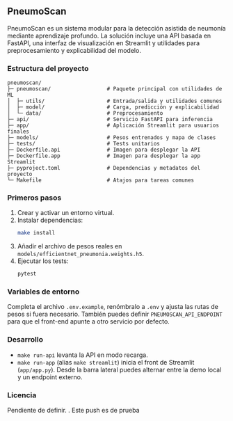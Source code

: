 ## PneumoScan

PneumoScan es un sistema modular para la detección asistida de neumonía mediante aprendizaje profundo. La solución incluye una API basada en FastAPI, una interfaz de visualización en Streamlit y utilidades para preprocesamiento y explicabilidad del modelo.

### Estructura del proyecto

```
pneumoscan/
├─ pneumoscan/                  # Paquete principal con utilidades de ML
│  ├─ utils/                    # Entrada/salida y utilidades comunes
│  ├─ model/                    # Carga, predicción y explicabilidad
│  └─ data/                     # Preprocesamiento
├─ api/                         # Servicio FastAPI para inferencia
├─ app/                         # Aplicación Streamlit para usuarios finales
├─ models/                      # Pesos entrenados y mapa de clases
├─ tests/                       # Tests unitarios
├─ Dockerfile.api               # Imagen para desplegar la API
├─ Dockerfile.app               # Imagen para desplegar la app Streamlit
├─ pyproject.toml               # Dependencias y metadatos del proyecto
└─ Makefile                     # Atajos para tareas comunes
```

### Primeros pasos

1. Crear y activar un entorno virtual.
2. Instalar dependencias:
   ```bash
   make install
   ```
3. Añadir el archivo de pesos reales en `models/efficientnet_pneumonia.weights.h5`.
4. Ejecutar los tests:
   ```bash
   pytest
   ```

### Variables de entorno

Completa el archivo `.env.example`, renómbralo a `.env` y ajusta las rutas de pesos si fuera necesario. También puedes definir `PNEUMOSCAN_API_ENDPOINT` para que el front-end apunte a otro servicio por defecto.

### Desarrollo

- `make run-api` levanta la API en modo recarga.
- `make run-app` (alias `make streamlit`) inicia el front de Streamlit (`app/app.py`). Desde la barra lateral puedes alternar entre la demo local y un endpoint externo.

### Licencia

Pendiente de definir.
.
Este push es de prueba
